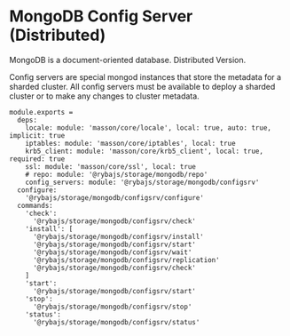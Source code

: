
# MongoDB Config Server (Distributed)

MongoDB is a document-oriented database. Distributed Version.

Config servers are special mongod instances that store the metadata for a
sharded cluster.
All config servers must be available to deploy a sharded cluster or to make any
changes to cluster metadata.

    module.exports =
      deps:
        locale: module: 'masson/core/locale', local: true, auto: true, implicit: true
        iptables: module: 'masson/core/iptables', local: true
        krb5_client: module: 'masson/core/krb5_client', local: true, required: true
        ssl: module: 'masson/core/ssl', local: true
        # repo: module: '@rybajs/storage/mongodb/repo'
        config_servers: module: '@rybajs/storage/mongodb/configsrv'
      configure:
        '@rybajs/storage/mongodb/configsrv/configure'
      commands:
        'check':
          '@rybajs/storage/mongodb/configsrv/check'
        'install': [
          '@rybajs/storage/mongodb/configsrv/install'
          '@rybajs/storage/mongodb/configsrv/start'
          '@rybajs/storage/mongodb/configsrv/wait'
          '@rybajs/storage/mongodb/configsrv/replication'
          '@rybajs/storage/mongodb/configsrv/check'
        ]
        'start':
          '@rybajs/storage/mongodb/configsrv/start'
        'stop':
          '@rybajs/storage/mongodb/configsrv/stop'
        'status':
          '@rybajs/storage/mongodb/configsrv/status'
